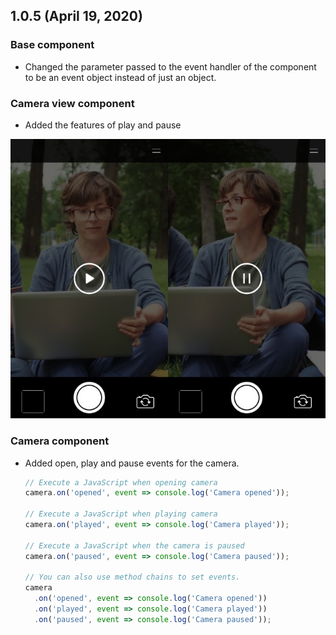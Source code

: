 ## 1.0.5 (April 19, 2020)

### Base component
* Changed the parameter passed to the event handler of the component to be an event object instead of just an object.

### Camera view component
* Added the features of play and pause

![Play and pause camera view](https://raw.githubusercontent.com/takuya-motoshima/xtejs-components/master/documents/camera-view-play-pause.jpg)

### Camera component
* Added open, play and pause events for the camera.

    ```js
    // Execute a JavaScript when opening camera
    camera.on('opened', event => console.log('Camera opened'));

    // Execute a JavaScript when playing camera
    camera.on('played', event => console.log('Camera played'));

    // Execute a JavaScript when the camera is paused
    camera.on('paused', event => console.log('Camera paused'));

    // You can also use method chains to set events.
    camera
      .on('opened', event => console.log('Camera opened'))
      .on('played', event => console.log('Camera played'))
      .on('paused', event => console.log('Camera paused'));
    ```
